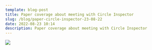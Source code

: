 ```yaml
---
template: blog-post
title: Paper coverage about meeting with Circle Inspector
slug: /blog/paper-circle-inspector-23-08-22
date: 2022-08-23 10:14
description: Paper coverage about meeting with Circle Inspector
---
```

![](/assets/91250d2e-3882-4dbd-902b-08395a3f37c5.jpeg)